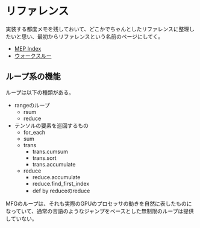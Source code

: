 # リファレンス

実装する都度メモを残しておいて、どこかでちゃんとしたリファレンスに整理したいと思い、最初からリファレンスという名前のページにしてく。

- [MEP Index](MEPIndex.md)
- [ウォークスルー](Walkthrough.md)

## ループ系の機能

ループは以下の種類がある。

- rangeのループ
  - rsum
  - reduce
- テンソルの要素を巡回するもの
  - for_each
  - sum
  - trans
     - trans.cumsum
     - trans.sort
     - trans.accumulate
  - reduce
     - reduce.accumulate
     - reduce.find_first_index
     - def by reduceのreduce

MFGのループは、それも実際のGPUのプロセッサの動きを自然に表したものになっていて、通常の言語のようなジャンプをベースとした無制限のループは提供していない。

